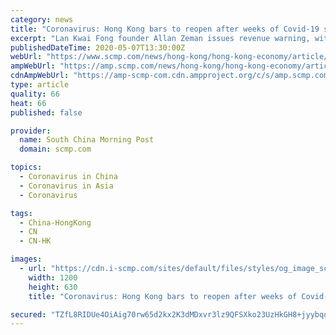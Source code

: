 ```yaml
---
category: news
title: "Coronavirus: Hong Kong bars to reopen after weeks of Covid-19 shutdown with Lan Kwai Fong venues lining up cheap deals to attract customers"
excerpt: "Lan Kwai Fong founder Allan Zeman issues revenue warning, with social-distancing rules limiting capacity and drinkers wary of bunching together."
publishedDateTime: 2020-05-07T13:30:00Z
webUrl: "https://www.scmp.com/news/hong-kong/hong-kong-economy/article/3083377/coronavirus-hong-kong-bars-reopen-after-weeks"
ampWebUrl: "https://amp.scmp.com/news/hong-kong/hong-kong-economy/article/3083377/coronavirus-hong-kong-bars-reopen-after-weeks"
cdnAmpWebUrl: "https://amp-scmp-com.cdn.ampproject.org/c/s/amp.scmp.com/news/hong-kong/hong-kong-economy/article/3083377/coronavirus-hong-kong-bars-reopen-after-weeks"
type: article
quality: 66
heat: 66
published: false

provider:
  name: South China Morning Post
  domain: scmp.com

topics:
  - Coronavirus in China
  - Coronavirus in Asia
  - Coronavirus

tags:
  - China-HongKong
  - CN
  - CN-HK

images:
  - url: "https://cdn.i-scmp.com/sites/default/files/styles/og_image_scmp_coronavirus_generic/public/d8/images/methode/2020/05/07/a97d2634-902a-11ea-a674-527cfdef49ee_image_hires_213709.jpg?itok=3Ycz2zPh&v=1588858643"
    width: 1200
    height: 630
    title: "Coronavirus: Hong Kong bars to reopen after weeks of Covid-19 shutdown with Lan Kwai Fong venues lining up cheap deals to attract customers"

secured: "TZfL8RIDUe4OiAig70rw65d2kx2K3dMDxvr3lz9QFSXko23UzHkGH8+jyybqq0zjOj8FPizLbe2v3Qo/1V8hUDuimW3CFQzSVDvrGJE08soAuMx7W1QyHGoMQDdZqdaMw+AvasamPGR6qHihH2hsRKPqnQ8s7+D4QrvuI4rZgGDUxZKTT+Sre+lvgAZid1B3i/FpYTHQeMmvCYw4u3DyUHhGpMSuhXRmpIvUOmhWl3Ae1dZD75DLURu74nSBg80kANTesGFGsQkJ/+4TdGRatGhf5ZxpqCUMIkpcy4Vwyt1i6qjRjiX7+LlzVEfcnbzi;OjYRyqb20D9xOk/3lbSWpA=="
---
```


